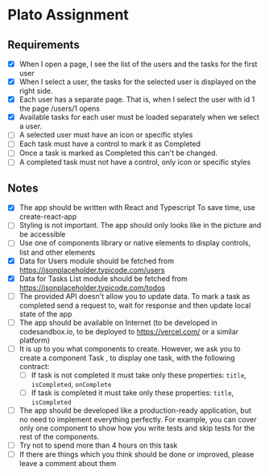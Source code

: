 # Plato Assignment

## Requirements

- [x] When I open a page, I see the list of the users and the tasks for the first user
- [x] When I select a user, the tasks for the selected user is displayed on the right side.
- [x] Each user has a separate page. That is, when I select the user with id 1 the page /users/1 opens
- [x] Available tasks for each user must be loaded separately when we select a user.
- [ ] A selected user must have an icon or specific styles
- [ ] Each task must have a control to mark it as Completed
- [ ] Once a task is marked as Completed this can't be changed.
- [ ] A completed task must not have a control, only icon or specific styles

## Notes

- [x] The app should be written with React and Typescript To save time, use create-reaсt-app
- [ ] Styling is not important. The app should only looks like in the picture and be accessible
- [ ] Use one of components library or native elements to display controls, list and other elements
- [x] Data for Users module should be fetched from https://jsonplaceholder.typicode.com/users
- [x] Data for Tasks List module should be fetched from https://jsonplaceholder.typicode.com/todos
- [ ] The provided API doesn't allow you to update data. To mark a task as completed send a request to, wait for response and then update local state of the app
- [ ] The app should be available on Internet (to be developed in codesandbox.io, to be deployed to https://vercel.com/ or a similar platform)
- [ ] It is up to you what components to create. However, we ask you to create a component Task , to display one task, with the following contract:
  - [ ] If task is not completed it must take only these properties: `title`, `isCompleted`, `onComplete`
  - [ ] If task is completed it must take only these properties: `title`, `isCompleted`
- [ ] The app should be developed like a production-ready application, but no need to implement everything perfectly. For example, you can cover only one component to show how you write tests and skip tests for the rest of the components.
- [ ] Try not to spend more than 4 hours on this task
- [ ] If there are things which you think should be done or improved, please leave a comment about them
